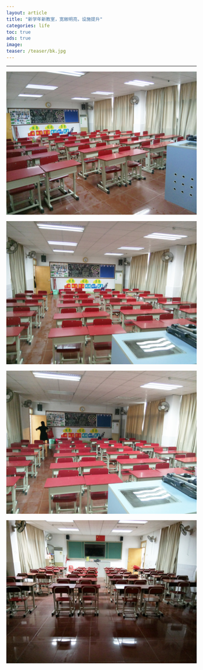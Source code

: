 ```yaml
---
layout: article
title: "新学年新教室，宽敞明亮，设施提升"
categories: life
toc: true
ads: true
image:
teaser: /teaser/bk.jpg
---
```


---



![df](https://github.com/storage201608/storage/blob/master/chenyifan2016/_posts/life/2016-08-31-20160831174521life.md/IMG_20160829_162540.jpg?raw=true)

![df](https://github.com/storage201608/storage/blob/master/chenyifan2016/_posts/life/2016-08-31-20160831174521life.md/IMG_20160829_162534.jpg?raw=true)

![df](https://github.com/storage201608/storage/blob/master/chenyifan2016/_posts/life/2016-08-31-20160831174521life.md/IMG_20160829_162530.jpg?raw=true)

![df](https://github.com/storage201608/storage/blob/master/chenyifan2016/_posts/life/2016-08-31-20160831174521life.md/IMG_20160829_162436.jpg?raw=true)

